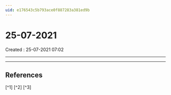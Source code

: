 ```yaml
---
uid: e176543c5b793ace0f887283a381ed9b
---
```


#  25-07-2021
Created : 25-07-2021 07:02

---























---

##  References
[^1]
[^2] 
[^3]
